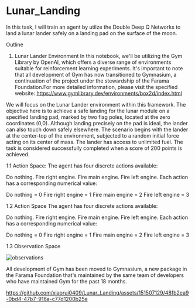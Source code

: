 # Lunar_Landing
In this task, I will train an agent by utilze the Double Deep Q Networks to land a lunar lander safely on a landing pad on the surface of the moon.

Outline
1. Lunar Lander Environment
In this notebook, we'll be utilizing the Gym Library by OpenAI, which offers a diverse range of environments suitable for reinforcement learning experiments. It's important to note that all development of Gym has now transitioned to Gymnasium, a continuation of the project under the stewardship of the Farama Foundation.For more detailed information, please visit the specified website: https://www.gymlibrary.dev/environments/box2d/index.html

We will focus on the Lunar Lander environment within this framework. The objective here is to achieve a safe landing for the lunar module on a specified landing pad, marked by two flag poles, located at the zero coordinates (0,0). Although landing precisely on the pad is ideal, the lander can also touch down safely elsewhere. The scenario begins with the lander at the center-top of the environment, subjected to a random initial force acting on its center of mass. The lander has access to unlimited fuel. The task is considered successfully completed when a score of 200 points is achieved.


1.1 Action Space:
The agent has four discrete actions available:

Do nothing.
Fire right engine.
Fire main engine.
Fire left engine.
Each action has a corresponding numerical value:

Do nothing = 0
Fire right engine = 1
Fire main engine = 2
Fire left engine = 3

1.2 Action Space
The agent has four discrete actions available:

Do nothing.
Fire right engine.
Fire main engine.
Fire left engine.
Each action has a corresponding numerical value:

Do nothing = 0
Fire right engine = 1
Fire main engine = 2
Fire left engine = 3

1.3 Observation Space

![observations](https://github.com/xiaorui0409/Lunar_Landing/assets/151507129/2cf93749-a674-4418-948a-01944a11a207)









All development of Gym has been moved to Gymnasium, a new package in the Farama Foundation that's maintained by the same team of developers who have maintained Gym for the past 18 months.

https://github.com/xiaorui0409/Lunar_Landing/assets/151507129/48fb2ea9-0bd4-47b7-916a-c77d1200b25e

